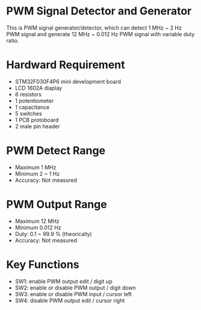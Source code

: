 # PWM Signal Detector and Generator

This is PWM signal generator/detector, which can detect 1 MHz ~ 2 Hz PWM signal and generate 12 MHz ~ 0.012 Hz PWM signal with variable duty ratio.

# Hardward Requirement

* STM32F030F4P6 mini development board
* LCD 1602A diaplay
* 6 resistors
* 1 potentiometer
* 1 capacitance
* 5 switches
* 1 PCB protoboard
* 2 male pin header

# PWM Detect Range
* Maximum 1 MHz
* Minimum 2 ~ 1 Hz
* Accuracy: Not measured

# PWM Output Range
* Maximum 12 MHz
* Minimum 0.012 Hz
* Duty: 0.1 ~ 99.9 % (theorically)
* Accuracy: Not measured

# Key Functions
* SW1: enable PWM output edit / digit up
* SW2: enable or disable PWM output / digit down
* SW3: enable or disable PWM input / cursor left
* SW4: disable PWM output edit / cursor right
